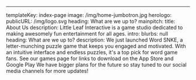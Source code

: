 ---
templateKey: index-page
image: /img/home-jumbotron.jpg
herologo:
  publicURL: /img/logo.svg
heading: What are we up to?
mainpitch:
  title: About Us
  description: Little Leaf Interactive is a game studio dedicated to making
    awesomely fun entertainment for all ages.
intro:
  blurbs: null
  heading: What are we up to?
  description: We just launched Word SNKE, a letter-munching puzzle game that keeps you engaged and motivated. With an intuitive interface and endless puzzles, it's a top pick for word game fans. See our games page for links to download on the App Store and Google Play
We have bigger plans for the future so stay tuned to our social media channels for more updates!